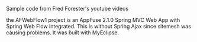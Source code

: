 Sample code from Fred Forester's youtube videos

the AFWebFlow1 project is an AppFuse 2.1.0 Spring MVC Web App with Spring Web Flow integrated. This is without Spring Ajax since sitemesh was causing problems.
It was built with MyEclipse.